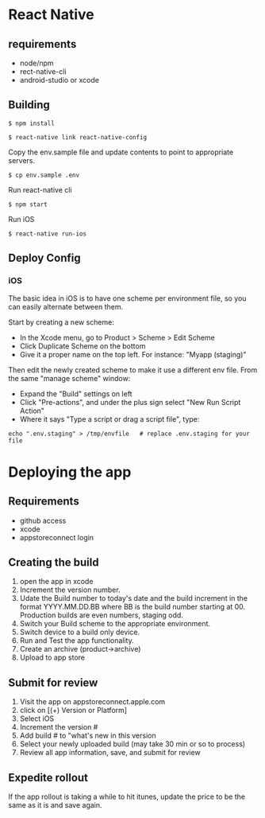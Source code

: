 # React Native

## requirements

* node/npm
* rect-native-cli
* android-studio or xcode

## Building

```
$ npm install
```

```
$ react-native link react-native-config
```
Copy the env.sample file and update contents to point to appropriate servers.

```
$ cp env.sample .env
```

Run react-native cli

```
$ npm start
```


Run iOS

```
$ react-native run-ios
```

## Deploy Config

### iOS

The basic idea in iOS is to have one scheme per environment file, so you can easily alternate between them.

Start by creating a new scheme:

- In the Xcode menu, go to Product > Scheme > Edit Scheme
- Click Duplicate Scheme on the bottom
- Give it a proper name on the top left. For instance: "Myapp (staging)"

Then edit the newly created scheme to make it use a different env file. From the same "manage scheme" window:

- Expand the "Build" settings on left
- Click "Pre-actions", and under the plus sign select "New Run Script Action"
- Where it says "Type a script or drag a script file", type:
```
echo ".env.staging" > /tmp/envfile   # replace .env.staging for your file
```

# Deploying the app

## Requirements
- github access
- xcode
- appstoreconnect login

## Creating the build

1) open the app in xcode
2) Increment the version number.
3) Udate the Build number to today's date and the build increment in the format YYYY.MM.DD.BB where BB is the build number starting at 00. Production builds are even numbers, staging odd.
4) Switch your Build scheme to the appropriate environment.
5) Switch device to a build only device.
6) Run and Test the app functionality.
7) Create an archive (product->archive)
8) Upload to app store

## Submit for review

1) Visit the app on appstoreconnect.apple.com
2) click on [(+) Version or Platform] 
3) Select iOS
4) Increment the version #
5) Add build # to "what's new in this version
6) Select your newly uploaded build (may take 30 min or so to process)
7) Review all app information, save, and submit for review

## Expedite rollout

If the app rollout is taking a while to hit itunes, update the price to be the same as it is and save again. 

